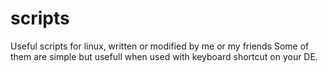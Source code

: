 # scripts

Useful scripts for linux, written or modified by me or my friends
Some of them are simple but usefull when used with keyboard shortcut on your DE.
